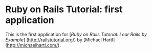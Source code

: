 # Ruby on Rails Tutorial: first application

This is the first application for
[*Ruby on Rails Tutorial: Lear Rails by Example*] (http://railstutorial.org/)
by [Michael Hartl] (http://michaelhartl.com/).

